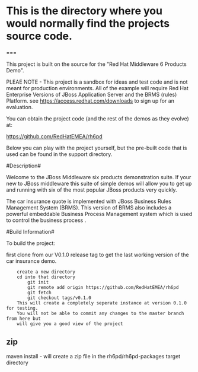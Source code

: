 # This is the directory where you would normally find the projects source code.

===

This project is built on the source for the "Red Hat Middleware 6 Products Demo". 

PLEAE NOTE - This project is a sandbox for ideas and test code and is not meant for production environments.
             All of the example will require Red Hat Enterprise Versions of JBoss Application Server and the BRMS (rules)   
             Platform. see https://access.redhat.com/downloads to sign up for an evaluation. 

You can obtain the project code (and the rest of the demos as they evolve) at:

https://github.com/RedHatEMEA/rh6pd

Below you can play with the project yourself, but the pre-built code that is used can be found in the support directory.

#Description#

Welcome to the JBoss Middleware six products demonstration suite. If your new to JBoss middleware this suite of simple demos will allow you to get up and running with six of the most popular JBoss products very quickly.

The  car insurance quote is implemented with JBoss Business Rules Management System (BRMS). This version of BRMS also includes a powerful embeddable Business Process Management system which is used to control the business process .


#Build Information#

To build the project:

  first clone from our V0.1.0 release tag to get the last working version of the car insurance demo.

        create a new directory
        cd into that directory 
        	git init 
        	git remote add origin https://github.com/RedHatEMEA/rh6pd
        	git fetch
        	git checkout tags/v0.1.0
        This will create a completely seperate instance at version 0.1.0 for testing.
        You will not be able to commit any changes to the master branch from here but 
        will give you a good view of the project

## zip ##
  maven install - will create a zip file in the rh6pd/rh6pd-packages target directory

